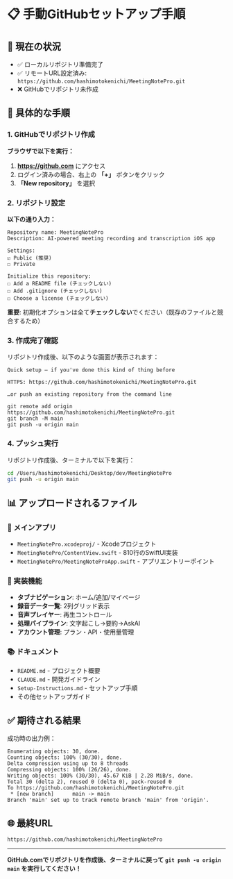 # 📋 手動GitHubセットアップ手順

## 🚨 現在の状況
- ✅ ローカルリポジトリ準備完了
- ✅ リモートURL設定済み: `https://github.com/hashimotokenichi/MeetingNotePro.git`
- ❌ GitHubでリポジトリ未作成

## 🎯 具体的な手順

### 1. GitHubでリポジトリ作成

**ブラウザで以下を実行：**

1. **https://github.com** にアクセス
2. ログイン済みの場合、右上の **「+」** ボタンをクリック
3. **「New repository」** を選択

### 2. リポジトリ設定

**以下の通り入力：**

```
Repository name: MeetingNotePro
Description: AI-powered meeting recording and transcription iOS app

Settings:
☑️ Public (推奨)
☐ Private

Initialize this repository:
☐ Add a README file (チェックしない)
☐ Add .gitignore (チェックしない)
☐ Choose a license (チェックしない)
```

**重要**: 初期化オプションは全て**チェックしない**でください（既存のファイルと競合するため）

### 3. 作成完了確認

リポジトリ作成後、以下のような画面が表示されます：

```
Quick setup — if you've done this kind of thing before

HTTPS: https://github.com/hashimotokenichi/MeetingNotePro.git

…or push an existing repository from the command line

git remote add origin https://github.com/hashimotokenichi/MeetingNotePro.git
git branch -M main  
git push -u origin main
```

### 4. プッシュ実行

リポジトリ作成後、ターミナルで以下を実行：

```bash
cd /Users/hashimotokenichi/Desktop/dev/MeetingNotePro
git push -u origin main
```

## 📊 アップロードされるファイル

### 🎯 メインアプリ
- `MeetingNotePro.xcodeproj/` - Xcodeプロジェクト
- `MeetingNotePro/ContentView.swift` - 810行のSwiftUI実装
- `MeetingNotePro/MeetingNoteProApp.swift` - アプリエントリーポイント

### 📱 実装機能
- **タブナビゲーション**: ホーム/追加/マイページ
- **録音データ一覧**: 2列グリッド表示
- **音声プレイヤー**: 再生コントロール
- **処理パイプライン**: 文字起こし→要約→AskAI
- **アカウント管理**: プラン・API・使用量管理

### 📚 ドキュメント
- `README.md` - プロジェクト概要
- `CLAUDE.md` - 開発ガイドライン
- `Setup-Instructions.md` - セットアップ手順
- その他セットアップガイド

## ✅ 期待される結果

成功時の出力例：
```
Enumerating objects: 30, done.
Counting objects: 100% (30/30), done.
Delta compression using up to 8 threads
Compressing objects: 100% (26/26), done.
Writing objects: 100% (30/30), 45.67 KiB | 2.28 MiB/s, done.
Total 30 (delta 2), reused 0 (delta 0), pack-reused 0
To https://github.com/hashimotokenichi/MeetingNotePro.git
 * [new branch]      main -> main
Branch 'main' set up to track remote branch 'main' from 'origin'.
```

## 🌐 最終URL
```
https://github.com/hashimotokenichi/MeetingNotePro
```

---

**GitHub.comでリポジトリを作成後、ターミナルに戻って `git push -u origin main` を実行してください！**